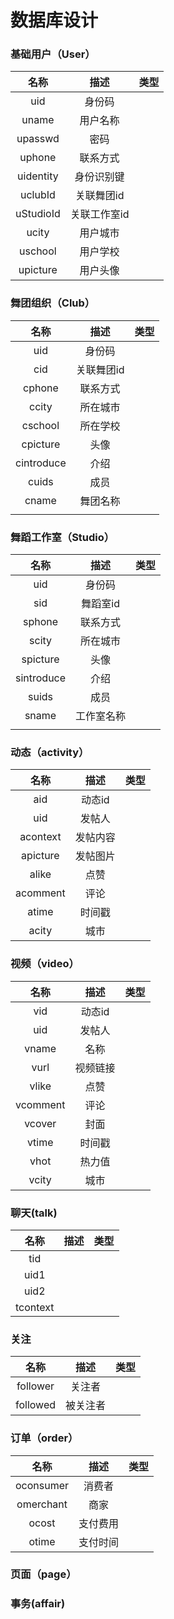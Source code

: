 # 数据库设计

### 基础用户（User）

|   名称    |     描述     | 类型 |
| :-------: | :----------: | :--: |
|    uid    |    身份码    |      |
|   uname   |   用户名称   |      |
|  upasswd  |     密码     |      |
|  uphone   |   联系方式   |      |
| uidentity |  身份识别键  |      |
|  uclubId  |  关联舞团id  |      |
| uStudioId | 关联工作室id |      |
|   ucity   |   用户城市   |      |
|  uschool  |   用户学校   |      |
| upicture  |   用户头像   |      |



### 舞团组织（Club）

|    名称    |    描述    | 类型 |
| :--------: | :--------: | :--: |
|    uid     |   身份码   |      |
|    cid     | 关联舞团id |      |
|   cphone   |  联系方式  |      |
|   ccity    |  所在城市  |      |
|  cschool   |  所在学校  |      |
|  cpicture  |    头像    |      |
| cintroduce |    介绍    |      |
|   cuids    |    成员    |      |
|   cname    |  舞团名称  |      |
|            |            |      |

### 舞蹈工作室（Studio）

|    名称    |    描述    | 类型 |
| :--------: | :--------: | :--: |
|    uid     |   身份码   |      |
|    sid     |  舞蹈室id  |      |
|   sphone   |  联系方式  |      |
|   scity    |  所在城市  |      |
|  spicture  |    头像    |      |
| sintroduce |    介绍    |      |
|   suids    |    成员    |      |
|   sname    | 工作室名称 |      |
|            |            |      |

### 动态（activity）

|   名称   |   描述   | 类型 |
| :------: | :------: | :--: |
|   aid    |  动态id  |      |
|   uid    |  发帖人  |      |
| acontext | 发帖内容 |      |
| apicture | 发帖图片 |      |
|  alike   |   点赞   |      |
| acomment |   评论   |      |
|  atime   |  时间戳  |      |
|  acity   |   城市   |      |



### 视频（video）

|   名称   |   描述   | 类型 |
| :------: | :------: | :--: |
|   vid    |  动态id  |      |
|   uid    |  发帖人  |      |
|  vname   |   名称   |      |
|   vurl   | 视频链接 |      |
|  vlike   |   点赞   |      |
| vcomment |   评论   |      |
|  vcover  |   封面   |      |
|  vtime   |  时间戳  |      |
|   vhot   |  热力值  |      |
|  vcity   |   城市   |      |

### 聊天(talk)

|   名称   | 描述 | 类型 |
| :------: | :--: | :--: |
|   tid    |      |      |
|   uid1   |      |      |
|   uid2   |      |      |
| tcontext |      |      |



### 关注

|   名称   |   描述   | 类型 |
| :------: | :------: | :--: |
| follower |  关注者  |      |
| followed | 被关注者 |      |



### 订单（order）

|   名称    |   描述   | 类型 |
| :-------: | :------: | :--: |
| oconsumer |  消费者  |      |
| omerchant |   商家   |      |
|   ocost   | 支付费用 |      |
|   otime   | 支付时间 |      |



### 页面（page）



### 事务(affair)


